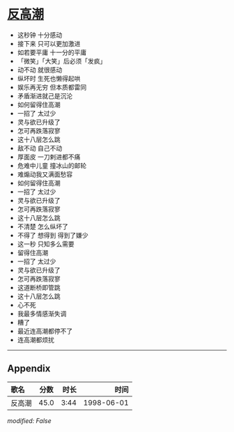 # [反高潮](https://music.163.com/song?id=26075145)

* 这秒钟 十分感动
* 接下来 只可以更加激进
* 如若要平庸 十一分的平庸
* 「微笑」「大笑」后必须「发疯」
* 动不动 就很感动
* 纵坏时 生死也懒得起哄
* 娱乐再无穷 但本质都雷同
* 矛盾渐进就己是沉沦
* 如何留得住高潮
* 一招了 太过少
* 灵与欲已升级了
* 怎可再跌落寂寥
* 这十八层怎么跳
* 敌不动 自己不动
* 厚面皮 一刀剌进都不痛
* 危难中儿童 撞冰山的邮轮
* 难煽动我又满面愁容
* 如何留得住高潮
* 一招了 太过少
* 灵与欲已升级了
* 怎可再跌落寂寥
* 这十八层怎么跳
* 不清楚 怎么纵坏了
* 不得了 想得到 得到了嫌少
* 这一秒 只知多么需要
* 留得住高潮
* 一招了 太过少
* 灵与欲已升级了
* 怎可再跌落寂寥
* 这道断桥即管跳
* 这十八层怎么跳
* 心不死
* 我最多情感渐失调
* 糟了
* 最近连高潮都停不了
* 连高潮都烦扰


---

## Appendix

|歌名|分数|时长|时间|
|:---|:---:|---:|---:|
|反高潮|45.0|3:44|1998-06-01

*modified: False*